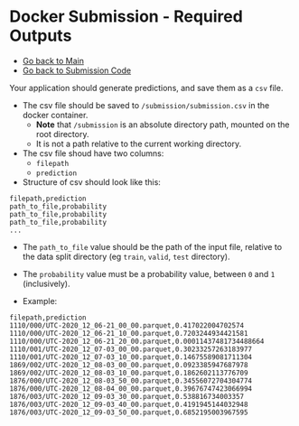 # Docker Submission - Required Outputs

- [Go back to Main](../README.md)
- [Go back to Submission Code](create_code.md)


Your application should generate predictions, and save them as a `csv` file.

- The csv file should be saved to `/submission/submission.csv` in the docker container.
  - **Note** that `/submission` is an absolute directory path, mounted on the root directory. 
  - It is not a path relative to the current working directory.
- The csv file shoud have two columns:
  - `filepath`
  - `prediction`
- Structure of csv should look like this:

```
filepath,prediction
path_to_file,probability
path_to_file,probability
path_to_file,probability
...
```

- The `path_to_file` value should be the path of the input file, relative to the data split directory (eg `train`, `valid`, `test` directory).
- The `probability` value must be a probability value, between `0` and `1` (inclusively).


- Example:

```
filepath,prediction
1110/000/UTC-2020_12_06-21_00_00.parquet,0.417022004702574
1110/000/UTC-2020_12_06-21_10_00.parquet,0.7203244934421581
1110/000/UTC-2020_12_06-21_20_00.parquet,0.00011437481734488664
1110/001/UTC-2020_12_07-03_00_00.parquet,0.30233257263183977
1110/001/UTC-2020_12_07-03_10_00.parquet,0.14675589081711304
1869/002/UTC-2020_12_08-03_00_00.parquet,0.0923385947687978
1869/002/UTC-2020_12_08-03_10_00.parquet,0.1862602113776709
1876/000/UTC-2020_12_08-03_50_00.parquet,0.34556072704304774
1876/000/UTC-2020_12_08-04_00_00.parquet,0.39676747423066994
1876/003/UTC-2020_12_09-03_30_00.parquet,0.538816734003357
1876/003/UTC-2020_12_09-03_40_00.parquet,0.4191945144032948
1876/003/UTC-2020_12_09-03_50_00.parquet,0.6852195003967595
```
